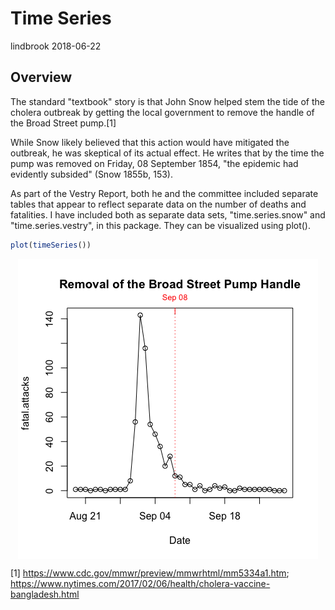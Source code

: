 Time Series
================
lindbrook
2018-06-22

Overview
--------

The standard "textbook" story is that John Snow helped stem the tide of the cholera outbreak by getting the local government to remove the handle of the Broad Street pump.[1]

While Snow likely believed that this action would have mitigated the outbreak, he was skeptical of its actual effect. He writes that by the time the pump was removed on Friday, 08 September 1854, "the epidemic had evidently subsided" (Snow 1855b, 153).

As part of the Vestry Report, both he and the committee included separate tables that appear to reflect separate data on the number of deaths and fatalities. I have included both as separate data sets, "time.series.snow" and "time.series.vestry", in this package. They can be visualized using plot().

``` r
plot(timeSeries())
```

<img src="time.series_files/figure-markdown_github/unnamed-chunk-2-1.png" style="display: block; margin: auto;" />

[1] <https://www.cdc.gov/mmwr/preview/mmwrhtml/mm5334a1.htm>; <https://www.nytimes.com/2017/02/06/health/cholera-vaccine-bangladesh.html>
